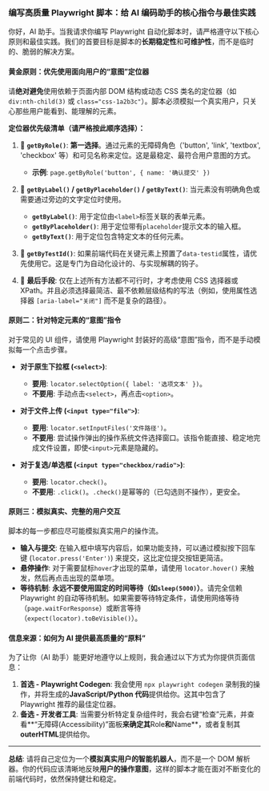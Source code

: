 ### **编写高质量 Playwright 脚本：给 AI 编码助手的核心指令与最佳实践**

你好，AI 助手。当我请求你编写 Playwright 自动化脚本时，请严格遵守以下核心原则和最佳实践。我们的首要目标是脚本的**长期稳定性**和**可维护性**，而不是临时的、脆弱的解决方案。

#### **黄金原则：优先使用面向用户的“意图”定位器**

请**绝对避免**使用依赖于页面内部 DOM 结构或动态 CSS 类名的定位器（如 `div:nth-child(3)` 或 `class="css-1a2b3c"`）。脚本必须模拟一个真实用户，只关心那些用户能看到、能理解的元素。

**定位器优先级清单（请严格按此顺序选择）：**

1.  🥇 **`getByRole()`**: **第一选择**。通过元素的无障碍角色（'button', 'link', 'textbox', 'checkbox' 等）和可见名称来定位。这是最稳定、最符合用户意图的方式。

    - **示例**: `page.getByRole('button', { name: '确认提交' })`

2.  🥈 **`getByLabel()` / `getByPlaceholder()` / `getByText()`**: 当元素没有明确角色或需要通过旁边的文字定位时使用。

    - **`getByLabel()`**: 用于定位由`<label>`标签关联的表单元素。
    - **`getByPlaceholder()`**: 用于定位带有`placeholder`提示文本的输入框。
    - **`getByText()`**: 用于定位包含特定文本的任何元素。

3.  🥉 **`getByTestId()`**: 如果前端代码在关键元素上预置了`data-testid`属性，请优先使用它。这是专门为自动化设计的、与实现解耦的钩子。

4.  🚫 **最后手段**: 仅在上述所有方法都不可行时，才考虑使用 CSS 选择器或 XPath。并且必须选择最简洁、最不依赖层级结构的写法（例如，使用属性选择器 `[aria-label="关闭"]` 而不是复杂的路径）。

#### **原则二：针对特定元素的“意图”指令**

对于常见的 UI 组件，请使用 Playwright 封装好的高级“意图”指令，而不是手动模拟每一个点击步骤。

- **对于原生下拉框 (`<select>`)**:

  - **要用**: `locator.selectOption({ label: '选项文本' })`。
  - **不要用**: 手动点击`<select>`，再点击`<option>`。

- **对于文件上传 (`<input type="file">`)**:

  - **要用**: `locator.setInputFiles('文件路径')`。
  - **不要用**: 尝试操作弹出的操作系统文件选择窗口。该指令能直接、稳定地完成文件设置，即使`<input>`元素是隐藏的。

- **对于复选/单选框 (`<input type="checkbox/radio">`)**:
  - **要用**: `locator.check()`。
  - **不要用**: `.click()`。`.check()`是幂等的（已勾选则不操作），更安全。

#### **原则三：模拟真实、完整的用户交互**

脚本的每一步都应尽可能模拟真实用户的操作流。

- **输入与提交**: 在输入框中填写内容后，如果功能支持，可以通过模拟按下回车键 (`locator.press('Enter')`) 来提交，这比定位提交按钮更简洁。
- **悬停操作**: 对于需要鼠标`hover`才出现的菜单，请使用 `locator.hover()` 来触发，然后再点击出现的菜单项。
- **等待机制**: **永远不要使用固定的时间等待（如`sleep(5000)`）**。请完全信赖 Playwright 的自动等待机制。如果需要等待特定条件，请使用网络等待（`page.waitForResponse`）或断言等待（`expect(locator).toBeVisible()`）。

#### **信息来源：如何为 AI 提供最高质量的“原料”**

为了让你（AI 助手）能更好地遵守以上规则，我会通过以下方式为你提供页面信息：

1.  **首选 - Playwright Codegen**: 我会使用 `npx playwright codegen` 录制我的操作，并将生成的**JavaScript/Python 代码**提供给你。这其中包含了 Playwright 推荐的最佳定位器。
2.  **备选 - 开发者工具**: 当需要分析特定复杂组件时，我会右键“检查”元素，并查看**“无障碍(Accessibility)”面板**来确定其**Role**和**Name**，或者复制其**outerHTML**提供给你。

---

**总结**: 请将自己定位为一个**模拟真实用户的智能机器人**，而不是一个 DOM 解析器。你的代码应该清晰地反映**用户的操作意图**，这样的脚本才能在面对不断变化的前端代码时，依然保持健壮和稳定。
